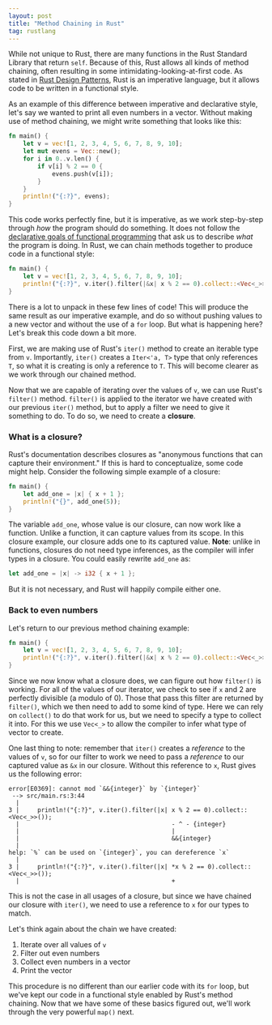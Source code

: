 ```yaml
---
layout: post
title: "Method Chaining in Rust"
tag: rustlang
---
```


While not unique to Rust, there are many functions in the Rust Standard Library that return ```self```. Because of this, Rust allows all kinds of method chaining, often resulting in some intimidating-looking-at-first code. As stated in [Rust Design Patterns](https://rust-unofficial.github.io/patterns/functional/index.html), Rust is an imperative language, but it allows code to be written in a functional style.

As an example of this difference between imperative and declarative style, let's say we wanted to print all even numbers in a vector. Without making use of method chaining, we might write something that looks like this:

```rust
fn main() {
    let v = vec![1, 2, 3, 4, 5, 6, 7, 8, 9, 10];
    let mut evens = Vec::new();
    for i in 0..v.len() {
        if v[i] % 2 == 0 {
            evens.push(v[i]);
        }
    }
    println!("{:?}", evens);
}
```

This code works perfectly fine, but it is imperative, as we work step-by-step through *how* the program should do something. It does not follow the [declarative goals of functional programming](https://kerkour.com/rust-functional-programming) that ask us to describe *what* the program is doing. In Rust, we can chain methods together to produce code in a functional style:

```rust
fn main() {
    let v = vec![1, 2, 3, 4, 5, 6, 7, 8, 9, 10];
    println!("{:?}", v.iter().filter(|&x| x % 2 == 0).collect::<Vec<_>>());
}
```

There is a lot to unpack in these few lines of code! This will produce the same result as our imperative example, and do so without pushing values to a new vector and without the use of a ```for``` loop. But what is happening here? Let's break this code down a bit more.

First, we are making use of Rust's ```iter()``` method to create an iterable type from ```v```. Importantly, ```iter()``` creates a ```Iter<'a, T>``` type that only references ```T```, so what it is creating is only a reference to ```T```. This will become clearer as we work through our chained method.

Now that we are capable of iterating over the values of ```v```, we can use Rust's ```filter()``` method. ```filter()``` is applied to the iterator we have created with our previous ```iter()``` method, but to apply a filter we need to give it something to do. To do so, we need to create a **closure**.

### What is a closure?

Rust's documentation describes closures as "anonymous functions that can capture their environment." If this is hard to conceptualize, some code might help. Consider the following simple example of a closure:

```rust
fn main() {
    let add_one = |x| { x + 1 };
    println!("{}", add_one(5));
}
```

The variable ```add_one```, whose value is our closure, can now work like a function. Unlike a function, it can capture values from its scope. In this closure example, our closure adds one to its captured value. **Note**: unlike in functions, closures do not need type inferences, as the compiler will infer types in a closure. You could easily rewrite ```add_one``` as:

```rust
let add_one = |x| -> i32 { x + 1 };
```

But it is not necessary, and Rust will happily compile either one.

### Back to even numbers

Let's return to our previous method chaining example:

```rust
fn main() {
    let v = vec![1, 2, 3, 4, 5, 6, 7, 8, 9, 10];
    println!("{:?}", v.iter().filter(|&x| x % 2 == 0).collect::<Vec<_>>());
}
```

Since we now know what a closure does, we can figure out how ```filter()``` is working. For all of the values of our iterator, we check to see if ```x``` and 2 are perfectly divisible (a modulo of 0). Those that pass this filter are returned by ```filter()```, which we then need to add to some kind of type. Here we can rely on ```collect()``` to do that work for us, but we need to specify a type to collect it into. For this we use ```Vec<_>``` to allow the compiler to infer what type of vector to create.

One last thing to note: remember that ```iter()```  creates a *reference* to the values of ```v```, so for our filter to work we need to pass a *reference* to our captured value as ```&x``` in our closure. Without this reference to ```x```, Rust gives us the following error:

```console
error[E0369]: cannot mod `&&{integer}` by `{integer}`
 --> src/main.rs:3:44
  |
3 |     println!("{:?}", v.iter().filter(|x| x % 2 == 0).collect::<Vec<_>>());
  |                                          - ^ - {integer}
  |                                          |
  |                                          &&{integer}
  |
help: `%` can be used on `{integer}`, you can dereference `x`
  |
3 |     println!("{:?}", v.iter().filter(|x| *x % 2 == 0).collect::<Vec<_>>());
  |                                          +
  ```

This is not the case in all usages of a closure, but since we have chained our closure with ```iter()```, we need to use a reference to ```x``` for our types to match.

Let's think again about the chain we have created:

1. Iterate over all values of ```v```
2. Filter out even numbers
3. Collect even numbers in a vector
4. Print the vector

This procedure is no different than our earlier code with its ```for``` loop, but we've kept our code in a functional style enabled by Rust's method chaining. Now that we have some of these basics figured out, we'll work through the very powerful ```map()``` next.
